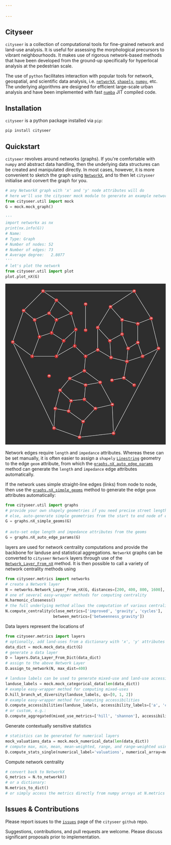 ```yaml
---

---
```


Cityseer <Chip text="beta"/>
--------

`cityseer` is a collection of computational tools for fine-grained network and land-use analysis. It is useful for assessing the morphological precursors to vibrant neighbourhoods. It makes use of rigorous network-based methods that have been developed from the ground-up specifically for hyperlocal analysis at the pedestrian scale.

The use of `python` facilitates interaction with popular tools for network, geospatial, and scientific data analysis, i.e. [`networkX`](https://networkx.github.io/), [`shapely`](https://shapely.readthedocs.io), [`numpy`](http://www.numpy.org/), etc. The underlying algorithms are designed for efficient large-scale urban analysis and have been implemented with fast [`numba`](https://numba.pydata.org/) JIT compiled code.


Installation
------------

`cityseer` is a python package installed via `pip`:
```bash
pip install cityseer
```


Quickstart
----------

`cityseer` revolves around networks (graphs). If you're comfortable with `numpy` and abstract data handling, then the underlying data structures can be created and manipulated directly. In most cases, however, it is more convenient to sketch the graph using [`NetworkX`](https://networkx.github.io/), and to then let `cityseer` initialise and convert the graph for you.

```python
# any NetworkX graph with 'x' and 'y' node attributes will do
# here we'll use the cityseer mock module to generate an example networkX graph
from cityseer.util import mock
G = mock.mock_graph()

'''
import networkx as nx
print(nx.info(G))
# Name:
# Type: Graph
# Number of nodes: 52
# Number of edges: 73
# Average degree:   2.8077
'''
# let's plot the network
from cityseer.util import plot
plot.plot_nX(G)
```

<img src="./plots/graph.png" alt="Example graph" class="centre">

Network edges require `length` and `impedance` attributes. Whereas these can be set manually, it is often easier to assign a `shapely` [`Linestring`](https://shapely.readthedocs.io/en/latest/manual.html#linestrings) geometry to the edge `geom` attribute, from which the [`graphs.nX_auto_edge_params`](/util/graphs.html#nx-auto-edge-params) method can generate the `length` and `impedance` edge attributes automatically.

If the network uses simple straight-line edges (links) from node to node, then use the [`graphs.nX_simple_geoms`](/util/graphs.html#nx-simple-geoms) method to generate the edge `geom` attributes automatically:

```python
from cityseer.util import graphs
# provide your own shapely geometries if you need precise street lengths / angles
# else, auto-generate simple geometries from the start to end node of each network edge
G = graphs.nX_simple_geoms(G)

# auto-set edge length and impedance attributes from the geoms
G = graphs.nX_auto_edge_params(G)
```

 layers are used for network centrality computations and provide the backbone for landuse and statistical aggregations. `NetworkX` graphs can be converted to `cityseer` `Network` layers through use of the [`Network_Layer_From_nX`]() method. It is then possible to call a variety of network centrality methods using

```python
from cityseer.metrics import networks
# create a Network layer
N = networks.Network_Layer_From_nX(G, distances=[200, 400, 800, 1600], angular=False)
# one of several easy-wrapper methods for computing centrality
N.harmonic_closeness()
# the full underlying method allows the computation of various centralities at once, e.g.
N.compute_centrality(close_metrics=['improved', 'gravity', 'cycles'],
                     between_metrics=['betweenness_gravity'])
```

Data layers represent the locations of   
```python
from cityseer.metrics import layers
# optionally, add land-uses from a dictionary with 'x', 'y' attributes
data_dict = mock.mock_data_dict(G)
# generate a data layer
D = layers.Data_Layer_From_Dict(data_dict)
# assign to the above Network Layer
D.assign_to_network(N, max_dist=400)
```

```python
# landuse labels can be used to generate mixed-use and land-use accessibility measures
landuse_labels = mock.mock_categorical_data(len(data_dict))
# example easy-wrapper method for computing mixed-uses
D.hill_branch_wt_diversity(landuse_labels, qs=[0, 1, 2])
# example easy-wrapper method for computing accessibilities
D.compute_accessibilities(landuse_labels, accessibility_labels=['a', 'c'])
# or custom, e.g.: 
D.compute_aggregated(mixed_use_metrics=['hill', 'shannon'], accessibility_labels=['a', 'b'])
```

Generate contextually sensitive statistics
```python
# statistics can be generated for numerical layers
mock_valuations_data = mock.mock_numerical_data(len(data_dict))
# compute max, min, mean, mean-weighted, range, and range-weighted using local distance thresholds
D.compute_stats_single(numerical_label='valuations', numerical_array=mock_valuations_data)
```

Compute network centrality
```python
# convert back to NetworkX
G_metrics = N.to_networkX()
# or a dictionary:
N.metrics_to_dict()
# or simply access the metrics directly from numpy arrays at N.metrics
```


Issues & Contributions
----------------------

Please report issues to the [`issues`](https://github.com/cityseer/cityseer-api/issues) page of the `cityseer` `github` repo.

Suggestions, contributions, and pull requests are welcome. Please discuss significant proposals prior to implementation.

